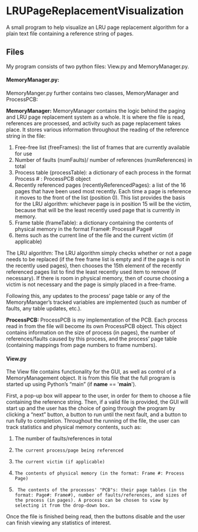 # LRUPageReplacementVisualization
A small program to help visualize an LRU page replacement algorithm for a plain text file containing a reference string of pages.

## Files
My program consists of two python files: View.py and MemoryManager.py.

#### MemoryManager.py:
MemoryManger.py further contains two classes, MemoryManager and ProcessPCB:

**MemoryManager:** MemoryManager contains the logic behind the paging and LRU page replacement system as a whole. It is where the file is read, references are processed, and activity such as page replacement takes place. It stores various information throughout the reading of the reference string in the file:

  1.	Free-free list (freeFrames): the list of frames that are currently available for use
  2.	Number of faults (numFaults)/ number of references (numReferences) in total
  3.	Process table (processTable): a dictionary of each process in the format Process # : ProcessPCB object
  4.	Recently referenced pages (recentlyReferencedPages): a list of the 16 pages that have been used most recently. Each time a page is reference it moves to the front of the list (position 0). This list provides the basis for the LRU algorithm: whichever page is in position 15 will be the victim, because that will be the least recently used page that is currently in memory.
  5.	Frame table (frameTable): a dictionary containing the contents of physical memory in the format Frame#: Process# Page#
  6.	Items such as the current line of the file and the current victim (if applicable)

The LRU algorithm: The LRU algorithm simply checks whether or not a page needs to be replaced (if the free frame list is empty and if the page is not in the recently used pages), then chooses the 15th element of the recently referenced pages list to find the least recently used item to remove (if necessary).  If there is room in physical memory, then of course choosing a victim is not necessary and the page is simply placed in a free-frame.

 Following this, any updates to the process’ page table or any of the MemoryManager’s tracked variables are implemented (such as number of faults, any table updates, etc.).

**ProcessPCB:** ProcessPCB is my implementation of the PCB. Each process read in from the file will become its own ProcessPCB object. This object contains information on the size of process (in pages), the number of references/faults caused by this process, and the process’ page table (containing mappings from page numbers to frame numbers).

#### View.py
The View file contains functionality for the GUI, as well as control of a MemoryManagement object. It is from this file that the full program is started up using Python’s “main” (if __name__ == '__main__'). 

First, a pop-up box will appear to the user, in order for them to choose a file containing the reference string. Then, if a valid file is provided, the GUI will start up and the user has the choice of going through the program by clicking a “next” button, a button to run until the next fault, and a button to run fully to completion. Throughout the running of the file, the user can track statistics and physical memory contents, such as:

  1.    The number of faults/references in total
  2.     The current process/page being referenced
  3.     The current victim (if applicable)
  4.     The contents of physical memory (in the format: Frame #: Process Page)
  5.      The contents of the processes' "PCB"s: their page tables (in the format: Page#: Frame#), number of faults/references, and sizes of the process (in pages). A process can be chosen to view by selecting it from the drop-down box.
  
Once the file is finished being read, then the buttons disable and the user can finish viewing any statistics of interest.
